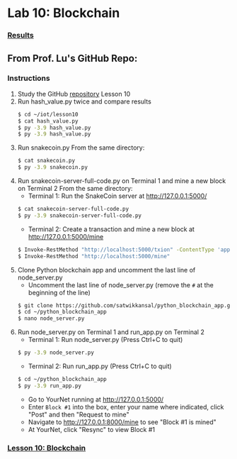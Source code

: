 # Lab 10: Blockchain
### [Results](Results.md)
## From Prof. Lu's GitHub Repo:
### Instructions
1. Study the GitHub [repository](https://github.com/kevinwlu/iot) Lesson 10
2. Run hash_value.py twice and compare results
   ```sh
   $ cd ~/iot/lesson10
   $ cat hash_value.py
   $ py -3.9 hash_value.py
   $ py -3.9 hash_value.py
   ```
3. Run snakecoin.py
   From the same directory:
   ```sh
   $ cat snakecoin.py
   $ py -3.9 snakecoin.py
   ```
4. Run snakecoin-server-full-code.py on Terminal 1 and mine a new block on Terminal 2
   From the same directory:
   - Terminal 1: Run the SnakeCoin server at http://127.0.0.1:5000/
   ```sh
   $ cat snakecoin-server-full-code.py
   $ py -3.9 snakecoin-server-full-code.py
   ```
   - Terminal 2: Create a transaction and mine a new block at http://127.0.0.1:5000/mine
   ```sh
   $ Invoke-RestMethod "http://localhost:5000/txion" -ContentType 'application/json' -Method Post -Body '{"from": "akjflw", "to":"fjlakdj", "amount": 3}'
   $ Invoke-RestMethod "http://localhost:5000/mine"
   ```
5. Clone Python blockchain app and uncomment the last line of node_server.py
   - Uncomment the last line of node_server.py (remove the `#` at the beginning of the line)
   ```sh
   $ git clone https://github.com/satwikkansal/python_blockchain_app.git
   $ cd ~/python_blockchain_app
   $ nano node_server.py
   ```
6. Run node_server.py on Terminal 1 and run_app.py on Terminal 2
   - Terminal 1: Run node_server.py (Press Ctrl+C to quit)
   ```sh
   $ py -3.9 node_server.py
   ```
   - Terminal 2: Run run_app.py (Press Ctrl+C to quit)
   ```sh
   $ cd ~/python_blockchain_app
   $ py -3.9 run_app.py
   ```
   - Go to YourNet running at http://127.0.0.1:5000/
   - Enter `Block #1` into the box, enter your name where indicated, click "Post" and then "Request to mine"
   - Navigate to http://127.0.0.1:8000/mine to see "Block #1 is mined"
   - At YourNet, click "Resync" to view Block #1
### [Lesson 10: Blockchain](lesson10/README.md)
